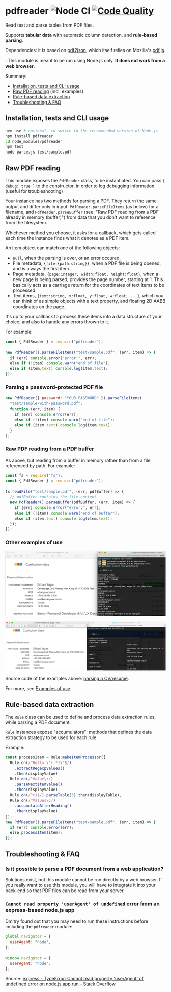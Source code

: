 # pdfreader ![Node CI](https://github.com/adrienjoly/npm-pdfreader/workflows/Node%20CI/badge.svg) [![Code Quality](https://api.codacy.com/project/badge/Grade/73d37dbb0ff84795acf65a55c5936d83)](https://app.codacy.com/gh/adrienjoly/npm-pdfreader?utm_source=github.com&utm_medium=referral&utm_content=adrienjoly/npm-pdfreader&utm_campaign=Badge_Grade)

Read text and parse tables from PDF files.

Supports **tabular data** with automatic column detection, and **rule-based parsing**.

Dependencies: it is based on [pdf2json](https://www.npmjs.com/package/pdf2json), which itself relies on Mozilla's [pdf.js](https://github.com/mozilla/pdf.js/).

ℹ️ This module is meant to be run using Node.js only. **It does not work from a web browser.**

Summary:

- [Installation, tests and CLI usage](#installation-tests-and-cli-usage)
- [Raw PDF reading](#raw-pdf-reading) (incl. examples)
- [Rule-based data extraction](#rule-based-data-extraction)
- [Troubleshooting & FAQ](#troubleshooting--faq)

## Installation, tests and CLI usage

```sh
nvm use # optional, to switch to the recommended version of Node.js
npm install pdfreader
cd node_modules/pdfreader
npm test
node parse.js test/sample.pdf
```

## Raw PDF reading

This module exposes the `PdfReader` class, to be instantiated. You can pass `{ debug: true }` to the constructor, in order to log debugging information. (useful for troubleshooting)

Your instance has two methods for parsing a PDF. They return the same output and differ only in input: `PdfReader.parseFileItems` (as below) for a filename, and `PdfReader.parseBuffer` (see: "Raw PDF reading from a PDF already in memory (buffer)") from data that you don't want to reference from the filesystem.

Whichever method you choose, it asks for a callback, which gets called each time the instance finds what it denotes as a PDF item.

An item object can match one of the following objects:

- `null`, when the parsing is over, or an error occured.
- File metadata, `{file:{path:string}}`, when a PDF file is being opened, and is always the first item.
- Page metadata, `{page:integer, width:float, height:float}`, when a new page is being parsed, provides the page number, starting at 1. This basically acts as a carriage return for the coordinates of text items to be processed.
- Text items, `{text:string, x:float, y:float, w:float, ...}`, which you can think of as simple objects with a text property, and floating 2D AABB coordinates on the page.

It's up to your callback to process these items into a data structure of your choice, and also to handle any errors thrown to it.

For example:

```javascript
const { PdfReader } = require("pdfreader");

new PdfReader().parseFileItems("test/sample.pdf", (err, item) => {
  if (err) console.error("error:", err);
  else if (!item) console.warn("end of file");
  else if (item.text) console.log(item.text);
});
```

### Parsing a password-protected PDF file

```javascript
new PdfReader({ password: "YOUR_PASSWORD" }).parseFileItems(
  "test/sample-with-password.pdf",
  function (err, item) {
    if (err) console.error(err);
    else if (!item) console.warn("end of file");
    else if (item.text) console.log(item.text);
  }
);
```

### Raw PDF reading from a PDF buffer

As above, but reading from a buffer in memory rather than from a file referenced by path. For example:

```javascript
const fs = require("fs");
const { PdfReader } = require("pdfreader");

fs.readFile("test/sample.pdf", (err, pdfBuffer) => {
  // pdfBuffer contains the file content
  new PdfReader().parseBuffer(pdfBuffer, (err, item) => {
    if (err) console.error("error:", err);
    else if (!item) console.warn("end of buffer");
    else if (item.text) console.log(item.text);
  });
});
```

### Other examples of use

![example cv resume parse convert pdf to text](https://github.com/adrienjoly/npm-pdfreader-example/raw/master/parseRows.png)

![example cv resume parse convert pdf table to text](https://github.com/adrienjoly/npm-pdfreader-example/raw/master/parseTable.png)

Source code of the examples above: [parsing a CV/résumé](https://github.com/adrienjoly/npm-pdfreader-example).

For more, see [Examples of use](https://github.com/adrienjoly/npm-pdfreader/discussions/categories/examples-of-use).

## Rule-based data extraction

The `Rule` class can be used to define and process data extraction rules, while parsing a PDF document.

`Rule` instances expose "accumulators": methods that defines the data extraction strategy to be used for each rule.

Example:

```javascript
const processItem = Rule.makeItemProcessor([
  Rule.on(/^Hello \"(.*)\"$/)
    .extractRegexpValues()
    .then(displayValue),
  Rule.on(/^Value\:/)
    .parseNextItemValue()
    .then(displayValue),
  Rule.on(/^c1$/).parseTable(3).then(displayTable),
  Rule.on(/^Values\:/)
    .accumulateAfterHeading()
    .then(displayValue),
]);
new PdfReader().parseFileItems("test/sample.pdf", (err, item) => {
  if (err) console.error(err);
  else processItem(item);
});
```

## Troubleshooting & FAQ

### Is it possible to parse a PDF document from a web application?

Solutions exist, but this module cannot be run directly by a web browser. If you really want to use this module, you will have to integrate it into your back-end so that PDF files can be read from your server.

### `Cannot read property 'userAgent' of undefined` error from an express-based node.js app

Dmitry found out that you may need to run these instructions before including the `pdfreader` module:

```js
global.navigator = {
  userAgent: "node",
};

window.navigator = {
  userAgent: "node",
};
```

Source: [express - TypeError: Cannot read property 'userAgent' of undefined error on node.js app run - Stack Overflow](https://stackoverflow.com/questions/49208414/typeerror-cannot-read-property-useragent-of-undefined-error-on-node-js-app-ru)
